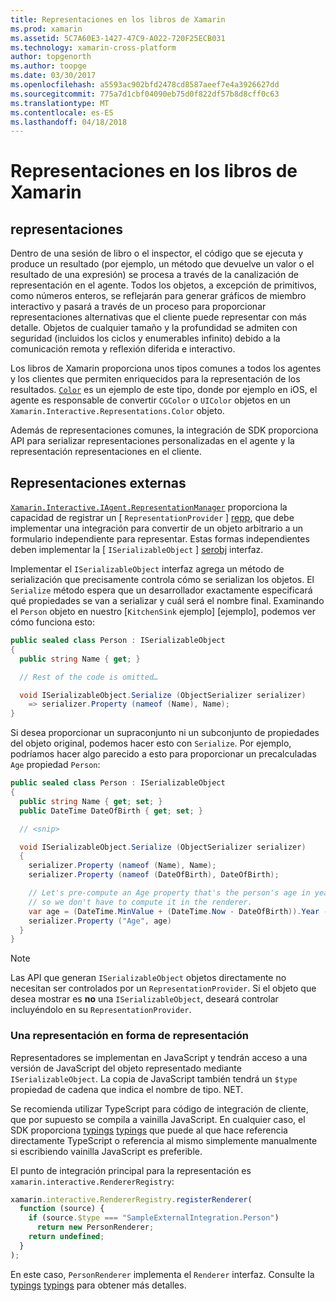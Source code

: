 ```yaml
---
title: Representaciones en los libros de Xamarin
ms.prod: xamarin
ms.assetid: 5C7A60E3-1427-47C9-A022-720F25ECB031
ms.technology: xamarin-cross-platform
author: topgenorth
ms.author: toopge
ms.date: 03/30/2017
ms.openlocfilehash: a5593ac902bfd2478cd8587aeef7e4a3926627dd
ms.sourcegitcommit: 775a7d1cbf04090eb75d0f822df57b8d8cff0c63
ms.translationtype: MT
ms.contentlocale: es-ES
ms.lasthandoff: 04/18/2018
---
```

# <a name="representations-in-xamarin-workbooks"></a>Representaciones en los libros de Xamarin

## <a name="representations"></a>representaciones

Dentro de una sesión de libro o el inspector, el código que se ejecuta y produce un resultado (por ejemplo, un método que devuelve un valor o el resultado de una expresión) se procesa a través de la canalización de representación en el agente. Todos los objetos, a excepción de primitivos, como números enteros, se reflejarán para generar gráficos de miembro interactivo y pasará a través de un proceso para proporcionar representaciones alternativas que el cliente puede representar con más detalle. Objetos de cualquier tamaño y la profundidad se admiten con seguridad (incluidos los ciclos y enumerables infinito) debido a la comunicación remota y reflexión diferida e interactivo.

Los libros de Xamarin proporciona unos tipos comunes a todos los agentes y los clientes que permiten enriquecidos para la representación de los resultados. [`Color`][xir-color] es un ejemplo de este tipo, donde por ejemplo en iOS, el agente es responsable de convertir `CGColor` o `UIColor` objetos en un `Xamarin.Interactive.Representations.Color` objeto.

Además de representaciones comunes, la integración de SDK proporciona API para serializar representaciones personalizadas en el agente y la representación representaciones en el cliente.

## <a name="external-representations"></a>Representaciones externas

[`Xamarin.Interactive.IAgent.RepresentationManager`][repman] proporciona la capacidad de registrar un [ `RepresentationProvider` ] [ repp], que debe implementar una integración para convertir de un objeto arbitrario a un formulario independiente para representar. Estas formas independientes deben implementar la [ `ISerializableObject` ] [ serobj] interfaz.

Implementar el `ISerializableObject` interfaz agrega un método de serialización que precisamente controla cómo se serializan los objetos. El `Serialize` método espera que un desarrollador exactamente especificará qué propiedades se van a serializar y cuál será el nombre final. Examinando el `Person` objeto en nuestro [`KitchenSink` ejemplo] [ejemplo], podemos ver cómo funciona esto:

```csharp
public sealed class Person : ISerializableObject
{
  public string Name { get; }

  // Rest of the code is omitted…

  void ISerializableObject.Serialize (ObjectSerializer serializer)
    => serializer.Property (nameof (Name), Name);
}
```

Si desea proporcionar un supraconjunto ni un subconjunto de propiedades del objeto original, podemos hacer esto con `Serialize`. Por ejemplo, podríamos hacer algo parecido a esto para proporcionar un precalculadas `Age` propiedad `Person`:

```csharp
public sealed class Person : ISerializableObject
{
  public string Name { get; set; }
  public DateTime DateOfBirth { get; set; }

  // <snip>

  void ISerializableObject.Serialize (ObjectSerializer serializer)
  {
    serializer.Property (nameof (Name), Name);
    serializer.Property (nameof (DateOfBirth), DateOfBirth);

    // Let's pre-compute an Age property that's the person's age in years,
    // so we don't have to compute it in the renderer.
    var age = (DateTime.MinValue + (DateTime.Now - DateOfBirth)).Year - 1;
    serializer.Property ("Age", age)
  }
}
```

> [!NOTE]
> Las API que generan `ISerializableObject` objetos directamente no necesitan ser controlados por un `RepresentationProvider`. Si el objeto que desea mostrar es **no** una `ISerializableObject`, deseará controlar incluyéndolo en su `RepresentationProvider`.

### <a name="rendering-a-representation"></a>Una representación en forma de representación

Representadores se implementan en JavaScript y tendrán acceso a una versión de JavaScript del objeto representado mediante `ISerializableObject`. La copia de JavaScript también tendrá un `$type` propiedad de cadena que indica el nombre de tipo. NET.

Se recomienda utilizar TypeScript para código de integración de cliente, que por supuesto se compila a vainilla JavaScript. En cualquier caso, el SDK proporciona [typings] [ typings] que puede al que hace referencia directamente TypeScript o referencia al mismo simplemente manualmente si escribiendo vainilla JavaScript es preferible.

El punto de integración principal para la representación es `xamarin.interactive.RendererRegistry`:

```js
xamarin.interactive.RendererRegistry.registerRenderer(
  function (source) {
    if (source.$type === "SampleExternalIntegration.Person")
      return new PersonRenderer;
    return undefined;
  }
);
```

En este caso, `PersonRenderer` implementa el `Renderer` interfaz. Consulte la [typings] [ typings] para obtener más detalles.

[typings]: https://github.com/xamarin/Workbooks/blob/master/SDK/typings/xamarin-interactive.d.ts
[xir-color]: https://developer.xamarin.com/api/type/Xamarin.Interactive.Representations.Color/
[repman]: https://developer.xamarin.com/api/type/Xamarin.Interactive.Representations.IRepresentationManager/
[repp]: https://developer.xamarin.com/api/type/Xamarin.Interactive.Representations.RepresentationProvider/
[serobj]: https://developer.xamarin.com/api/type/Xamarin.Interactive.Serialization.ISerializableObject/
